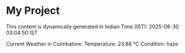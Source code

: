 # My Project

This content is dynamically generated in Indian Time (IST): 2025-08-30 03:04:50 IST


Current Weather in Coimbatore:
Temperature: 23.88 °C
Condition: haze
